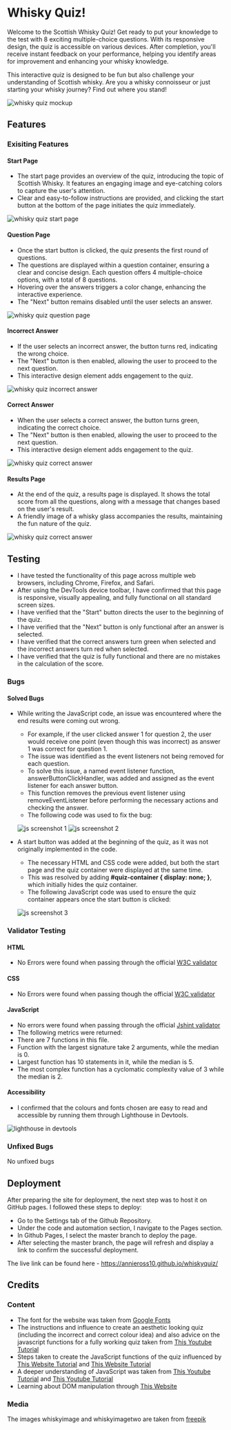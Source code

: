 # Whisky Quiz!
Welcome to the Scottish Whisky Quiz! Get ready to put your knowledge to the test with 8 exciting multiple-choice questions. With its responsive design, the quiz is accessible on various devices. After completion, you'll receive instant feedback on your performance, helping you identify areas for improvement and enhancing your whisky knowledge.

This interactive quiz is designed to be fun but also challenge your understanding of Scottish whisky. Are you a whisky connoisseur or just starting your whisky journey? Find out where you stand!

![whisky quiz mockup](/assets/images/screenshots/whiskyquiz-mockup.png)

## Features
### Exisiting Features
#### Start Page
- The start page provides an overview of the quiz, introducing the topic of Scottish Whisky. It features an engaging image and eye-catching colors to capture the user's attention.
- Clear and easy-to-follow instructions are provided, and clicking the start button at the bottom of the page initiates the quiz immediately.

![whisky quiz start page](/assets/images/screenshots/startpage-screenshot.png)

#### Question Page
- Once the start button is clicked, the quiz presents the first round of questions.
- The questions are displayed within a question container, ensuring a clear and concise design. Each question offers 4 multiple-choice options, with a total of 8 questions.
- Hovering over the answers triggers a color change, enhancing the interactive experience.
- The "Next" button remains disabled until the user selects an answer.

![whisky quiz question page](/assets/images/screenshots/questionpage-screenshot.png)

#### Incorrect Answer
- If the user selects an incorrect answer, the button turns red, indicating the wrong choice.
- The "Next" button is then enabled, allowing the user to proceed to the next question.
- This interactive design element adds engagement to the quiz.

![whisky quiz incorrect answer](/assets/images/screenshots/wronganswer-screenshot.png)

#### Correct Answer
- When the user selects a correct answer, the button turns green, indicating the correct choice.
- The "Next" button is then enabled, allowing the user to proceed to the next question.
- This interactive design element adds engagement to the quiz.

![whisky quiz correct answer](/assets/images/screenshots/correctanswer-screenshot.png)

#### Results Page
- At the end of the quiz, a results page is displayed. It shows the total score from all the questions, along with a message that changes based on the user's result.
- A friendly image of a whisky glass accompanies the results, maintaining the fun nature of the quiz.

![whisky quiz correct answer](/assets/images/screenshots/resultspage-screenshot.png)

## Testing
- I have tested the functionality of this page across multiple web browsers, including Chrome, Firefox, and Safari.
- After using the DevTools device toolbar, I have confirmed that this page is responsive, visually appealing, and fully functional on all standard screen sizes.
- I have verified that the "Start" button directs the user to the beginning of the quiz.
- I have verified that the "Next" button is only functional after an answer is selected.
- I have verified that the correct answers turn green when selected and the incorrect answers turn red when selected.
- I have verified that the quiz is fully functional and there are no mistakes in the calculation of the score.

### Bugs
#### Solved Bugs
- While writing the JavaScript code, an issue was encountered where the end results were coming out wrong. 
    - For example, if the user clicked answer 1 for question 2, the user would receive one point (even though this was incorrect) as answer 1 was correct for question 1.
    - The issue was identified as the event listeners not being removed for each question.
    - To solve this issue, a named event listener function, answerButtonClickHandler, was added and assigned as the event listener for each answer button. 
    - This function removes the previous event listener using removeEventListener before performing the necessary actions and checking the answer.
    -  The following code was used to fix the bug:

    ![js screenshot 1](/assets/images/screenshots/javascriptcode1.png)
    ![js screenshot 2](/assets/images/screenshots/javascriptcode2.png)

- A start button was added at the beginning of the quiz, as it was not originally implemented in the code.
    - The necessary HTML and CSS code were added, but both the start page and the quiz container were displayed at the same time.
    - This was resolved by adding <b> #quiz-container { display: none; }</b>, which initially hides the quiz container.
    - The following JavaScript code was used to ensure the quiz container appears once the start button is clicked:
    
    ![js screenshot 3](/assets/images/screenshots/javascriptcode3.png)

### Validator Testing

#### HTML
- No Errors were found when passing through the official [W3C validator](https://validator.w3.org/#validate_by_input)
#### CSS
- No Errors were found when passing though the official [W3C validator](https://jigsaw.w3.org/css-validator/)
#### JavaScript
- No errors were found when passing through the official [Jshint validator](https://jshint.com/)
 - The following metrics were returned:
 - There are 7 functions in this file.
 - Function with the largest signature take 2 arguments, while the median is 0.
 - Largest function has 10 statements in it, while the median is 5.
 - The most complex function has a cyclomatic complexity value of 3 while the median is 2.
#### Accessibility 
 - I confirmed that the colours and fonts chosen are easy to read and accessible by running them through Lighthouse in Devtools.

 ![lighthouse in devtools](/assets/images/screenshots/lighthouse-screenshot.png)
 
### Unfixed Bugs
No unfixed bugs

## Deployment
After preparing the site for deployment, the next step was to host it on GitHub pages. I followed these steps to deploy:

- Go to the Settings tab of the Github Repository.
- Under the code and automation section, I navigate to the Pages section.
- In Github Pages, I select the master branch to deploy the page.
- After selecting the master branch, the page will refresh and display a link to confirm the successful deployment.

The live link can be found here - https://annieross10.github.io/whiskyquiz/

## Credits
### Content
- The font for the website was taken from [Google Fonts](https://fonts.google.com/)
- The instructions and influence to create an aesthetic looking quiz (including the incorrect and correct colour idea) and also advice on the javascript functions for a fully working quiz taken from [This Youtube Tutorial](https://www.youtube.com/watch?v=PBcqGxrr9g8&t=1155s)
- Steps taken to create the JavaScript functions of the quiz influenced by [This Website Tutorial](https://www.geeksforgeeks.org/how-to-create-a-simple-javascript-quiz/) and [This Website Tutorial](https://www.codingninjas.com/codestudio/library/how-to-create-a-javascript-quiz-code)
- A deeper understanding of JavaScript was taken from [This Youtube Tutorial](https://www.youtube.com/watch?v=DRaWr0Dcbl0) and [This Youtube Tutorial](https://www.youtube.com/watch?v=zgHim4ZDpZY)
- Learning about DOM manipulation through [This Website](https://www.scaler.com/topics/javascript-dom-manipulation/)

### Media
The images whiskyimage and whiskyimagetwo are taken from [freepik](https://www.freepik.com/)

